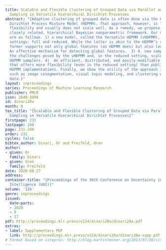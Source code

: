 ```yaml
---
title: Scalable and Flexible Clustering of Grouped Data via Parallel and Distributed
  Sampling in Versatile Hierarchical Dirichlet Processes
abstract: "{Adaptive clustering of grouped data is often done via the Hierarchical
  Dirichlet Process Mixture Model (HDPMM). That approach, however, is limited in its
  flexibility and usually does not scale well. As a remedy, we propose another, but
  closely related, hierarchical Bayesian nonparametric framework. Our main contributions
  are as follows. 1) a new model, called the Versatile HDPMM (vHDPMM), with two possible
  settings: full and reduced. While the latter is akin to the HDPMM’s setting, the
  former supports not only global features (as HDPMM does) but also local ones. 2)
  An effective mechanism for detecting global features.  3) A  new sampler that addresses
  the challenges posed by the vHDPMM and, in the reduced setting, scales better than
  HDPMM samplers. 4)  An efficient, distributed, and easily-modifiable implementation
  that offers more flexibility (even in the reduced setting) than publicly-available
  HDPMM implementations. Finally, we show the utility of the approach in applications
  such as image cosegmentation, visual topic modeling, and clustering with missing
  data.}"
layout: inproceedings
series: Proceedings of Machine Learning Research
publisher: PMLR
issn: 2640-3498
id: dinari20a
month: 0
tex_title: "{Scalable and Flexible Clustering of Grouped Data via Parallel and Distributed
  Sampling in Versatile Hierarchical Dirichlet Processes}"
firstpage: 231
lastpage: 240
page: 231-240
order: 231
cycles: false
bibtex_author: Dinari, Or and Freifeld, Oren
author:
- given: Or
  family: Dinari
- given: Oren
  family: Freifeld
date: 2020-08-27
address: 
container-title: "{Proceedings of the 36th Conference on Uncertainty in Artificial
  Intelligence (UAI)}"
volume: '124'
genre: inproceedings
issued:
  date-parts:
  - 2020
  - 8
  - 27
pdf: http://proceedings.mlr.press/v124/dinari20a/dinari20a.pdf
extras:
- label: Supplementary PDF
  link: http://proceedings.mlr.press/v124/dinari20a/dinari20a-supp.pdf
# Format based on citeproc: http://blog.martinfenner.org/2013/07/30/citeproc-yaml-for-bibliographies/
---
```

